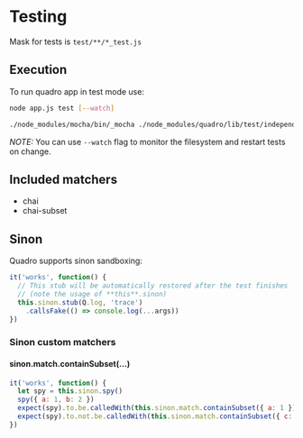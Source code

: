 # Testing

Mask for tests is `test/**/*_test.js`

## Execution

To run quadro app in test mode use:

```sh
node app.js test [--watch]
```

```sh
./node_modules/mocha/bin/_mocha ./node_modules/quadro/lib/test/independent_test_loader.js --ui tdd test/**/*_test.js
```

*NOTE:* You can use `--watch` flag to monitor the filesystem and restart tests
on change.

## Included matchers

- chai
- chai-subset

## Sinon

Quadro supports sinon sandboxing:

```js
it('works', function() {
  // This stub will be automatically restored after the test finishes
  // (note the usage of **this**.sinon)
  this.sinon.stub(Q.log, 'trace')
    .callsFake(() => console.log(...args))
})
```

### Sinon custom matchers

#### sinon.match.containSubset(...)

```js
it('works', function() {
  let spy = this.sinon.spy()
  spy({ a: 1, b: 2 })
  expect(spy).to.be.calledWith(this.sinon.match.containSubset({ a: 1 }))
  expect(spy).to.not.be.calledWith(this.sinon.match.containSubset({ c: 3 }))
})
```
